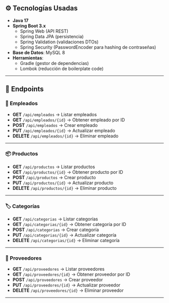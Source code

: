 
## ⚙️ Tecnologías Usadas

- **Java 17**
- **Spring Boot 3.x**
    - Spring Web (API REST)
    - Spring Data JPA (persistencia)
    - Spring Validation (validaciones DTOs)
    - Spring Security (PasswordEncoder para hashing de contraseñas)
- **Base de Datos**: MySQL 8
- **Herramientas**:
    - Gradle (gestor de dependencias)
    - Lombok (reducción de boilerplate code)

---

## 📍 Endpoints

### 👤 Empleados
- **GET** `/api/empleados` → Listar empleados
- **GET** `/api/empleados/{id}` → Obtener empleado por ID
- **POST** `/api/empleados` → Crear empleado
- **PUT** `/api/empleados/{id}` → Actualizar empleado
- **DELETE** `/api/empleados/{id}` → Eliminar empleado

---

### 📦 Productos
- **GET** `/api/productos` → Listar productos
- **GET** `/api/productos/{id}` → Obtener producto por ID
- **POST** `/api/productos` → Crear producto
- **PUT** `/api/productos/{id}` → Actualizar producto
- **DELETE** `/api/productos/{id}` → Eliminar producto

---

### 🏷️ Categorías
- **GET** `/api/categorias` → Listar categorías
- **GET** `/api/categorias/{id}` → Obtener categoría por ID
- **POST** `/api/categorias` → Crear categoría
- **PUT** `/api/categorias/{id}` → Actualizar categoría
- **DELETE** `/api/categorias/{id}` → Eliminar categoría

---

### 🏢 Proveedores
- **GET** `/api/proveedores` → Listar proveedores
- **GET** `/api/proveedores/{id}` → Obtener proveedor por ID
- **POST** `/api/proveedores` → Crear proveedor
- **PUT** `/api/proveedores/{id}` → Actualizar proveedor
- **DELETE** `/api/proveedores/{id}` → Eliminar proveedor

---
